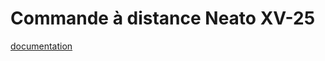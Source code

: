 # Commande à distance Neato XV-25

[documentation](http://systemd.info/oldblog/Commande%20%C3%A0%20distance%20du%20XV25,%20nouvelle%20strat%C3%A9gie%20de%20coupure%20du%20port%20USB%20%5Bblog,%20notes,%20docs,%20et%20un%20peu%20de%20tout%20%5D.htm)
